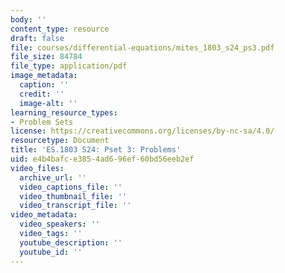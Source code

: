 ```yaml
---
body: ''
content_type: resource
draft: false
file: courses/differential-equations/mites_1803_s24_ps3.pdf
file_size: 84784
file_type: application/pdf
image_metadata:
  caption: ''
  credit: ''
  image-alt: ''
learning_resource_types:
- Problem Sets
license: https://creativecommons.org/licenses/by-nc-sa/4.0/
resourcetype: Document
title: 'ES.1803 S24: Pset 3: Problems'
uid: e4b4bafc-e385-4ad6-96ef-60bd56eeb2ef
video_files:
  archive_url: ''
  video_captions_file: ''
  video_thumbnail_file: ''
  video_transcript_file: ''
video_metadata:
  video_speakers: ''
  video_tags: ''
  youtube_description: ''
  youtube_id: ''
---
```

